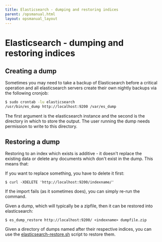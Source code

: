 ```yaml
---
title: Elasticsearch - dumping and restoring indices
parent: /opsmanual.html
layout: opsmanual_layout
---
```


# Elasticsearch - dumping and restoring indices

## Creating a dump

Sometimes you may need to take a backup of Elasticsearch before a
critical operation and all elasticsearch servers create their own
nightly backups via the following cronjob:

```bash
$ sudo crontab -lu elasticsearch
/usr/bin/es_dump http://localhost:9200 /var/es_dump
```

The first argument is the elasticsearch instance and the second is the
directory in which to store the output. The user running the dump needs
permission to write to this directory.

## Restoring a dump

Restoring to an index which exists is additive - it doesn't replace the
existing data or delete any documents which don't exist in the dump.
This means that:

If you want to replace something, you have to delete it first:

```
$ curl -XDELETE 'http://localhost:9200/indexname/'
```

If the import fails (as it sometimes does), you can simply re-run the command.

Given a dump, which will typically be a zipfile, then it can be restored
into elasticsearch:

```
$ es_dump_restore http://localhost:9200/ <indexname> dumpfile.zip
```

Given a directory of dumps named after their respective indices, you can
use the [elasticsearch-restore.sh](https://github.gds/gds/env-sync-and-backup/blob/master/scripts/elasticsearch-restore.sh)
script to restore them.
